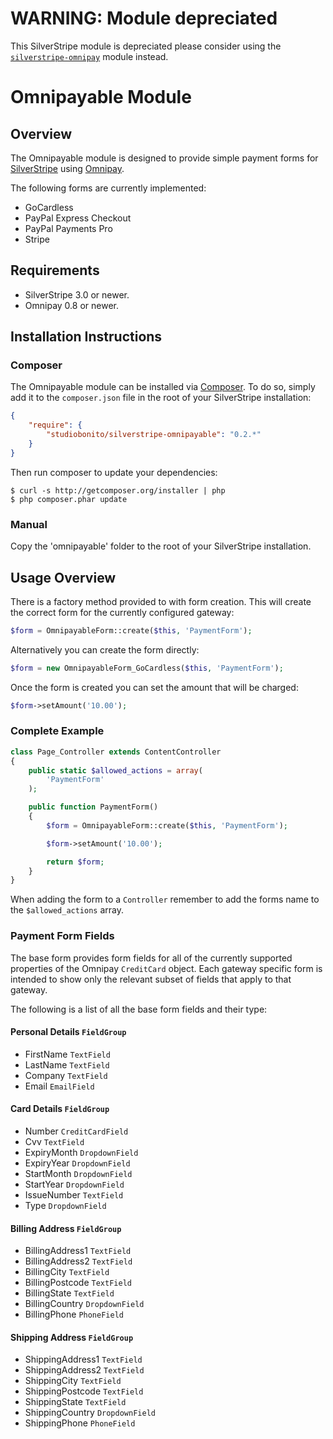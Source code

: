 # WARNING: Module depreciated

This SilverStripe module is depreciated please consider using the
[`silverstripe-omnipay`](https://github.com/burnbright/silverstripe-omnipay) module instead.

# Omnipayable Module

## Overview

The Omnipayable module is designed to provide simple payment forms for [SilverStripe](http://silverstripe.org/)
using [Omnipay](https://github.com/adrianmacneil/omnipay/).

The following forms are currently implemented:

 * GoCardless
 * PayPal Express Checkout
 * PayPal Payments Pro
 * Stripe

## Requirements

- SilverStripe 3.0 or newer.
- Omnipay 0.8 or newer.

## Installation Instructions

### Composer

The Omnipayable module can be installed via [Composer](http://getcomposer.org/).
To do so, simply add it to the `composer.json` file in the root of your SilverStripe installation:

```json
{
    "require": {
        "studiobonito/silverstripe-omnipayable": "0.2.*"
    }
}
```

Then run composer to update your dependencies:

    $ curl -s http://getcomposer.org/installer | php
    $ php composer.phar update

### Manual

Copy the 'omnipayable' folder to the root of your SilverStripe installation.

## Usage Overview

There is a factory method provided to with form creation.
This will create the correct form for the currently configured gateway:

```php
$form = OmnipayableForm::create($this, 'PaymentForm');
```

Alternatively you can create the form directly:

```php
$form = new OmnipayableForm_GoCardless($this, 'PaymentForm');
```

Once the form is created you can set the amount that will be charged:

```php
$form->setAmount('10.00');
```

### Complete Example

```php
class Page_Controller extends ContentController
{
    public static $allowed_actions = array(
        'PaymentForm'
    );

    public function PaymentForm()
    {
        $form = OmnipayableForm::create($this, 'PaymentForm');

        $form->setAmount('10.00');

        return $form;
    }
}
```

When adding the form to a `Controller` remember to add the forms name to the `$allowed_actions` array.

### Payment Form Fields

The base form provides form fields for all of the currently supported properties of the Omnipay `CreditCard` object.
Each gateway specific form is intended to show only the relevant subset of fields that apply to that gateway.

The following is a list of all the base form fields and their type:

#### Personal Details `FieldGroup`
* FirstName `TextField`
* LastName `TextField`
* Company `TextField`
* Email `EmailField`

#### Card Details `FieldGroup`
* Number `CreditCardField`
* Cvv `TextField`
* ExpiryMonth `DropdownField`
* ExpiryYear `DropdownField`
* StartMonth `DropdownField`
* StartYear `DropdownField`
* IssueNumber `TextField`
* Type `DropdownField`

#### Billing Address `FieldGroup`
* BillingAddress1 `TextField`
* BillingAddress2 `TextField`
* BillingCity `TextField`
* BillingPostcode `TextField`
* BillingState `TextField`
* BillingCountry `DropdownField`
* BillingPhone `PhoneField`

#### Shipping Address `FieldGroup`
* ShippingAddress1 `TextField`
* ShippingAddress2 `TextField`
* ShippingCity `TextField`
* ShippingPostcode `TextField`
* ShippingState `TextField`
* ShippingCountry `DropdownField`
* ShippingPhone `PhoneField`